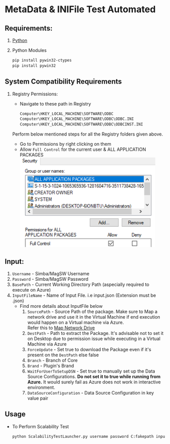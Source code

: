 # MetaData & INIFile Test Automated

## Requirements:
  1. [Python](https://www.python.org/downloads/)
  
  2. Python Modules
      ```bash
      pip install pywin32-ctypes
      pip install pywin32
      ```

## System Compatibility Requirements
  1. Registry Permissions:
  
      - Navigate to these path in Registry
        ```bash
        Computer\HKEY_LOCAL_MACHINE\SOFTWARE\ODBC
        Computer\HKEY_LOCAL_MACHINE\SOFTWARE\ODBC\ODBC.INI
        Computer\HKEY_LOCAL_MACHINE\SOFTWARE\ODBC\ODBCINST.INI
        ```
      Perform below mentioned steps for all the Registry folders given above.
      - Go to Permissions by right clicking on them
      - Allow `Full Control` for the current user & ALL APPLICATION PACKAGES
        ![img.png](img.png)

## Input:
  1. `Username`       - Simba/MagSW Username
  2. `Password`       - Simba/MagSW Password
  3. `BasePath`       - Current Working Directory Path (aspecially required to execute on Azure)
  4. `InputFileName`  - Name of Input File. i.e input.json (Extension must be .json)
        - Find more details about InputFile below
            1. `SourcePath` - Source Path of the package. Make sure to Map a network drive 
               and use it in the Virtual Machine if end execution would happen on a Virtual machine via Azure.  
               Refer this to [Map Network Drive](https://magnitudesoftware-my.sharepoint.com/:v:/g/personal/cjoshi_magsw_com/EZkVdUiiKNJKlORQQnR78vsBngNCkAEERs1YEBN3NqA_xw)
            2. `DestPath` - Path to extract the Package. It's advisable not to set it on Desktop due to permission issue while executing in a Virtual Machine via Azure
            3. `ForceUpdate` - Set true to download the Package even if it's present on the `DestPath` else false
            4. `Branch` - Branch of Core
            5. `Brand` - Plugin's Brand
            6. `WaitForUserToSetupDSN` - Set true to manually set up the Data Source Configurations. **Do not set it to true while running from Azure.** It would surely fail as Azure does not work in interactive environment.
            7. `DataSourceConfiguration` - Data Source Configuration in key value pair
     

## Usage
- To Perform Scalability Test
     ```bash
     python ScalabilityTestLauncher.py username password C:fakepath input.json
     ```
  
